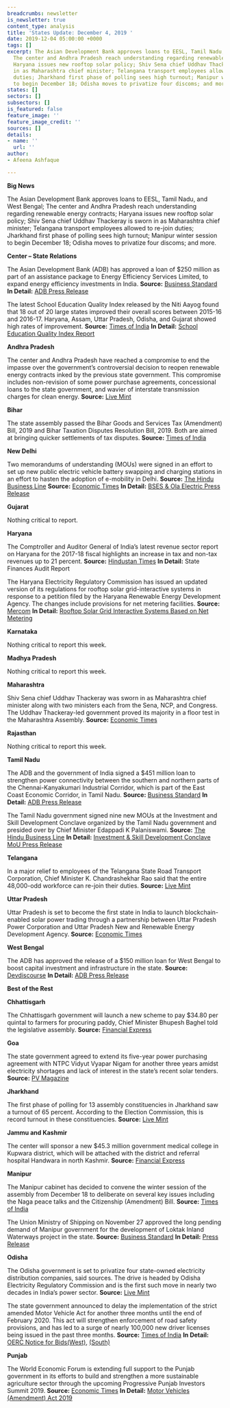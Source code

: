 ```yaml
---
breadcrumbs: newsletter
is_newsletter: true
content_type: analysis
title: 'States Update: December 4, 2019 '
date: 2019-12-04 05:00:00 +0000
tags: []
excerpt: The Asian Development Bank approves loans to EESL, Tamil Nadu, and West Bengal;
  The center and Andhra Pradesh reach understanding regarding renewable energy contracts;
  Haryana issues new rooftop solar policy; Shiv Sena chief Uddhav Thackeray is sworn
  in as Maharashtra chief minister; Telangana transport employees allowed to re-join
  duties; Jharkhand first phase of polling sees high turnout; Manipur winter session
  to begin December 18; Odisha moves to privatize four discoms; and more.
states: []
sectors: []
subsectors: []
is_featured: false
feature_image: ''
feature_image_credit: ''
sources: []
details:
- name: ''
  url: ''
author:
- Afeena Ashfaque

---
```

**Big News**

The Asian Development Bank approves loans to EESL, Tamil Nadu, and West Bengal; The center and Andhra Pradesh reach understanding regarding renewable energy contracts; Haryana issues new rooftop solar policy; Shiv Sena chief Uddhav Thackeray is sworn in as Maharashtra chief minister; Telangana transport employees allowed to re-join duties; Jharkhand first phase of polling sees high turnout; Manipur winter session to begin December 18; Odisha moves to privatize four discoms; and more.

**Center – State Relations**

The Asian Development Bank (ADB) has approved a loan of $250 million as part of an assistance package to Energy Efficiency Services Limited, to expand energy efficiency investments in India. **Source:** [Business Standard](https://www.business-standard.com/article/news-cm/adb-provides-us-250-million-to-expand-energy-efficiency-investments-in-india-119112800420_1.html) **In Detail:** [ADB Press Release](https://www.adb.org/news/adb-provides-250-million-expand-energy-efficiency-investments-india)

The latest School Education Quality Index released by the Niti Aayog found that 18 out of 20 large states improved their overall scores between 2015-16 and 2016-17. Haryana, Assam, Uttar Pradesh, Odisha, and Gujarat showed high rates of improvement. **Source:** [Times of India](https://timesofindia.indiatimes.com/city/ahmedabad/school-education-quality-index-gujarat-jumps-two-spots/articleshowprint/72284769.cms) **In Detail:** [School Education Quality Index Report](https://niti.gov.in/sites/default/files/2019-09/seqi_document.pdf)

**Andhra Pradesh**

The center and Andhra Pradesh have reached a compromise to end the impasse over the government’s controversial decision to reopen renewable energy contracts inked by the previous state government. This compromise includes non-revision of some power purchase agreements, concessional loans to the state government, and wavier of interstate transmission charges for clean energy. **Source:** [Live Mint](https://www.livemint.com/news/india/centre-andhra-reach-a-compromise-on-green-contracts-11574966773995.html)

**Bihar**

The state assembly passed the Bihar Goods and Services Tax (Amendment) Bill, 2019 and Bihar Taxation Disputes Resolution Bill, 2019. Both are aimed at bringing quicker settlements of tax disputes. **Source:** [Times of India](https://timesofindia.indiatimes.com/city/patna/two-bills-passed-in-bihar-assembly-amid-ruckus-over-nrc/articleshowprint/72248098.cms)

**New Delhi**

Two memorandums of understanding (MOUs) were signed in an effort to set up new public electric vehicle battery swapping and charging stations in an effort to hasten the adoption of e-mobility in Delhi. **Source:** [The Hindu Business Line](https://www.thehindubusinessline.com/news/national/eesl-south-delhi-municipal-corporation-sign-mou-to-install-75-charging-stations/article30097600.ece) **Source:** [Economic Times](https://economictimes.indiatimes.com/small-biz/startups/newsbuzz/bses-delhi-discoms-ola-electric-to-set-up-battery-swap-stations/articleshow/72223708.cms) **In Detail:** [BSES & Ola Electric Press Release](https://www.bsesdelhi.com/documents/73527/1190198003/Press_Release_Ola_Nov_25.pdf)

**Gujarat**

Nothing critical to report.

**Haryana**

The Comptroller and Auditor General of India’s latest revenue sector report on Haryana for the 2017-18 fiscal highlights an increase in tax and non-tax revenues up to 21 percent. **Source:** [Hindustan Times](https://www.hindustantimes.com/chandigarh/haryana-registered-up-to-21-tax-revenue-growth-from-2013-18/story-IRjOA17KsVDC2SeOwqqzrI.html) **In Detail:** State Finances Audit Report

The Haryana Electricity Regulatory Commission has issued an updated version of its regulations for rooftop solar grid-interactive systems in response to a petition filed by the Haryana Renewable Energy Development Agency. The changes include provisions for net metering facilities. **Source:** [Mercom](https://mercomindia.com/haryana-discoms-allow-net-metering-cap-rooftop-solar/) **In Detail:** [Rooftop Solar Grid Interactive Systems Based on Net Metering](https://herc.gov.in/writereaddata/pdf/r20191025.pdf)

**Karnataka**

Nothing critical to report this week.

**Madhya Pradesh**

Nothing critical to report this week.

**Maharashtra**

Shiv Sena chief Uddhav Thackeray was sworn in as Maharashtra chief minister along with two ministers each from the Sena, NCP, and Congress. The Uddhav Thackeray-led government proved its majority in a floor test in the Maharashtra Assembly. **Source:** [Economic Times](https://economictimes.indiatimes.com/news/politics-and-nation/maharashtra-floor-test-uddhav-proves-majority-bjp-members-stage-walk-out/articleshow/72306021.cms)

**Rajasthan**

Nothing critical to report this week.

**Tamil Nadu**

The ADB and the government of India signed a $451 million loan to strengthen power connectivity between the southern and northern parts of the Chennai-Kanyakumari Industrial Corridor, which is part of the East Coast Economic Corridor, in Tamil Nadu. **Source:** [Business Standard](https://www.business-standard.com/article/news-cm/adb-india-sign-451-million-loan-to-strengthen-power-connectivity-in-tamil-nadu-119112900169_1.html) **In Detail:** [ADB Press Release](https://www.adb.org/news/adb-provides-451-million-strengthen-power-connectivity-tamil-nadu)

The Tamil Nadu government signed nine new MOUs at the Investment and Skill Development Conclave organized by the Tamil Nadu government and presided over by Chief Minister Edappadi K Palaniswami. **Source:** [The Hindu Business Line](https://www.thehindubusinessline.com/news/national/tamil-nadu-signs-mous-worth-5000-crore/article30125115.ece) **In Detail:** [Investment & Skill Development Conclave MoU Press Release](https://cms.tn.gov.in/sites/default/files/press_release/pr301119_856.pdf)

**Telangana**

In a major relief to employees of the Telangana State Road Transport Corporation, Chief Minister K. Chandrashekhar Rao said that the entire 48,000-odd workforce can re-join their duties. **Source:** [Live Mint](https://www.livemint.com/news/india/telangana-kcr-takes-back-48-000-odd-tsrtc-employees-11574956351118.html)

**Uttar Pradesh**

Uttar Pradesh is set to become the first state in India to launch blockchain-enabled solar power trading through a partnership between Uttar Pradesh Power Corporation and Uttar Pradesh New and Renewable Energy Development Agency. **Source:** [Economic Times](https://energy.economictimes.indiatimes.com/news/renewable/uttar-pradesh-to-become-first-state-to-launch-blockchain-enabled-solar-power-trading/72291409)

**West Bengal**

The ADB has approved the release of a $150 million loan for West Bengal to boost capital investment and infrastructure in the state. **Source:** [Devdiscourse](https://www.devdiscourse.com/article/business/759367-west-bengal-to-receive-second-tranche-of-adbs-policy-based-program-loan) **In Detail:** [ADB Press Release](https://www.adb.org/news/adb-releases-second-150-million-loan-budgetary-support-west-bengal)

**Best of the Rest**

**Chhattisgarh**

The Chhattisgarh government will launch a new scheme to pay $34.80 per quintal to farmers for procuring paddy, Chief Minister Bhupesh Baghel told the legislative assembly. **Source:** [Financial Express](https://www.financialexpress.com/economy/chhattisgarh-government-to-launch-new-rs-2500-per-quintal-scheme-for-paddy/1776491/)

**Goa**

The state government agreed to extend its five-year power purchasing agreement with NTPC Vidyut Vyapar Nigam for another three years amidst electricity shortages and lack of interest in the state’s recent solar tenders. **Source:** [PV Magazine](https://www.pv-magazine.com/2019/11/29/goa-to-extend-solar-ppa-with-ntpc-by-3-more-years/)

**Jharkhand**

The first phase of polling for 13 assembly constituencies in Jharkhand saw a turnout of 65 percent. According to the Election Commission, this is record turnout in these constituencies. **Source:** [Live Mint](https://www.livemint.com/news/india/jharkhand-sees-64-66-polling-in-first-phase-11575124007474.html)

**Jammu and Kashmir**

The center will sponsor a new $45.3 million government medical college in Kupwara district, which will be attached with the district and referral hospital Handwara in north Kashmir. **Source:** [Financial Express](https://www.financialexpress.com/education-2/jammu-and-kashmir-centre-sanctions-rs-325-crore-for-medical-college-for-handwara/1781115/)

**Manipur**

The Manipur cabinet has decided to convene the winter session of the assembly from December 18 to deliberate on several key issues including the Naga peace talks and the Citizenship (Amendment) Bill. **Source:** [Times of India](https://timesofindia.indiatimes.com/city/imphal/manipur-assembly-session-from-december-18/articleshow/72316374.cms)

The Union Ministry of Shipping on November 27 approved the long pending demand of Manipur government for the development of Loktak Inland Waterways project in the state. **Source:** [Business Standard](https://www.business-standard.com/article/news-ani/centre-approves-loktak-inland-waterways-project-in-manipur-119112800002_1.html) **In Detail:** [Press Release](https://www.business-standard.com/article/news-ani/centre-approves-loktak-inland-waterways-project-in-manipur-119112800002_1.html)

**Odisha**

The Odisha government is set to privatize four state-owned electricity distribution companies, said sources. The drive is headed by Odisha Electricity Regulatory Commission and is the first such move in nearly two decades in India’s power sector. **Source:** [Live Mint](https://www.livemint.com/industry/energy/odisha-government-to-privatize-four-state-owned-power-distribution-firms-11574879252138.html)

The state government announced to delay the implementation of the strict amended Motor Vehicle Act for another three months until the end of February 2020. This act will strengthen enforcement of road safety provisions, and has led to a surge of nearly 100,000 new driver licenses being issued in the past three months. **Source:** [Times of India](https://timesofindia.indiatimes.com/city/bhubaneswar/odisha-govt-relaxes-enforcement-of-new-traffic-rules-for-three-more-months/articleshowprint/72279501.cms) **In Detail:** [OERC Notice for Bids(West)](http://www.orierc.org/OERC%20-%20NIB%20-%20WESCO.pdf), [(South)](http://www.orierc.org/OERC%20-%20NIB%20-%20SOUTHCO.pdf)

**Punjab**

The World Economic Forum is extending full support to the Punjab government in its efforts to build and strengthen a more sustainable agriculture sector through the upcoming Progressive Punjab Investors Summit 2019. **Source:** [Economic Times](https://economictimes.indiatimes.com/news/economy/agriculture/punjab-to-woo-global-agri-players-for-sustainable-clean-agri-practices/articleshow/72321529.cms) **In Detail:** [Motor Vehicles (Amendment) Act 2019](https://odishapolice.gov.in/sites/default/files/PDF/The%20Motor%20Vehicles%20%28Amendment%29%20Act%2c%202019_1.pdf)
